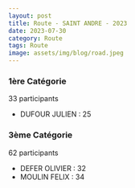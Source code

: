 ```yaml
---
layout: post
title: Route - SAINT ANDRE - 2023
date: 2023-07-30
category: Route
tags: Route
image: assets/img/blog/road.jpeg
---
```


### 1ère Catégorie
33 participants
- DUFOUR JULIEN : 25

### 3ème Catégorie
62 participants
- DEFER OLIVIER : 32
- MOULIN FELIX : 34
